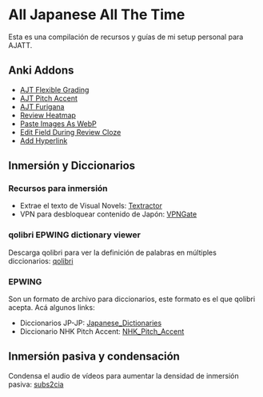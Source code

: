 # All Japanese All The Time
Esta es una compilación de recursos y guías de mi setup personal para AJATT.
## Anki Addons
- [AJT Flexible Grading](https://ankiweb.net/shared/info/1715096333)
- [AJT Pitch Accent](https://ankiweb.net/shared/info/1225470483)
- [AJT Furigana](https://ankiweb.net/shared/info/1344485230)
- [Review Heatmap](https://ankiweb.net/shared/info/1771074083)
- [Paste Images As WebP](https://ankiweb.net/shared/info/1151815987)
- [Edit Field During Review Cloze](https://ankiweb.net/shared/info/385888438)
- [Add Hyperlink](https://ankiweb.net/shared/info/318752047)

## Inmersión y Diccionarios
### Recursos para inmersión
- Extrae el texto de Visual Novels: [Textractor](https://github.com/Artikash/Textractor)
- VPN para desbloquear contenido de Japón: [VPNGate](https://www.vpngate.net/en/download.aspx)
### qolibri EPWING dictionary viewer
Descarga qolibri para ver la definición de palabras en múltiples diccionarios: [qolibri](https://github.com/ludios/qolibri) 
### EPWING
Son un formato de archivo para diccionarios, este formato es el que qolibri acepta. Acá algunos links:
- Diccionarios JP-JP: [Japanese_Dictionaries](https://www.mediafire.com/folder/ldyklp3362pgg/Japanese_Dictionaries)<br/>
- Diccionario NHK Pitch Accent: [NHK_Pitch_Accent](https://www.mediafire.com/file/sxmpse8n92c9oxg/NHKACT.zip)

## Inmersión pasiva y condensación
Condensa el audio de vídeos para aumentar la densidad de inmersión pasiva: [subs2cia](https://github.com/dxing97/subs2cia)
